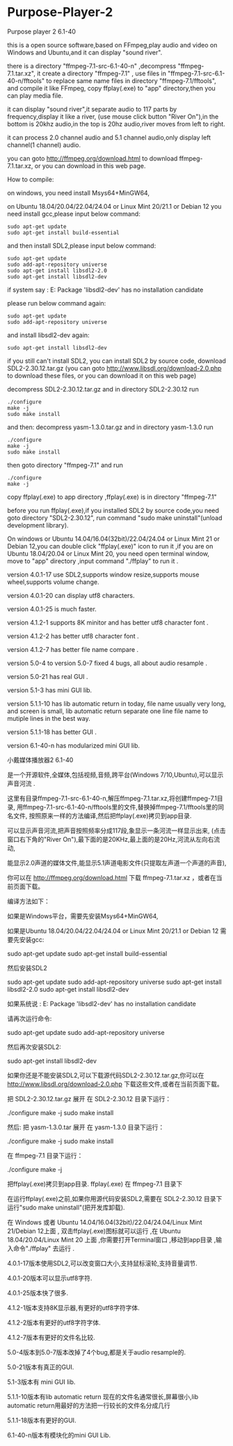 # Purpose-Player-2

Purpose player 2  6.1-40

this is a open source software,based on FFmpeg,play audio and video
on Windows and Ubuntu,and it can display "sound river".

there is a directory "ffmpeg-7.1-src-6.1-40-n" ,decompress "ffmpeg-7.1.tar.xz",
it create a directory "ffmpeg-7.1" ,
use files in "ffmpeg-7.1-src-6.1-40-n/fftools" to replace same name files in directory "ffmpeg-7.1/fftools",
and compile it like FFmpeg, copy ffplay(.exe) to "app" directory,then you can play media file.

it can display "sound river",it separate audio to 117 parts by frequency,display it like a river,
(use mouse click button "River On"),in the bottom is 20khz audio,in the top is 20hz audio,river moves from left to right.

it can process 2.0 channel audio and 5.1 channel audio,only display left channel(1 channel) audio.

you can goto http://ffmpeg.org/download.html to download ffmpeg-7.1.tar.xz, or you can download in this web page.



How to compile:

on windows, you need install Msys64+MinGW64, 

on Ubuntu 18.04/20.04/22.04/24.04 or Linux Mint 20/21.1 or Debian 12 you need install gcc,please input below command:

    sudo apt-get update
    sudo apt-get install build-essential
    
and then install SDL2,please input below command:

    sudo apt-get update
    sudo add-apt-repository universe
    sudo apt-get install libsdl2-2.0
    sudo apt-get install libsdl2-dev

if system say :
    E: Package 'libsdl2-dev' has no installation candidate
    
please run below command again:

    sudo apt-get update
    sudo add-apt-repository universe

and install libsdl2-dev again:

    sudo apt-get install libsdl2-dev

if you still can't install SDL2, you can install SDL2 by source code,
download SDL2-2.30.12.tar.gz (you can goto http://www.libsdl.org/download-2.0.php to download these files,
or you can download it on this web page)

decompress SDL2-2.30.12.tar.gz and 
in directory SDL2-2.30.12 run

    ./configure
    make -j
    sudo make install

and then:
decompress yasm-1.3.0.tar.gz and 
in directory yasm-1.3.0 run

    ./configure
    make -j
    sudo make install

then goto directory "ffmpeg-7.1" and run 

    ./configure
    make -j

copy ffplay(.exe) to app directory ,ffplay(.exe) is in directory "ffmpeg-7.1" 

before you run ffplay(.exe),if you installed SDL2 by source code,you need goto directory "SDL2-2.30.12",
run command "sudo make uninstall"(unload development library).


On windows or Ubuntu 14.04/16.04(32bit)/22.04/24.04 or Linux Mint 21 or Debian 12,you can double click "ffplay(.exe)" icon to run it ,if you are on 
Ubuntu 18.04/20.04 or Linux Mint 20, you need open terminal window, move to "app" directory ,input command "./ffplay" to run it .

  version 4.0.1-17 use SDL2,supports window resize,supports mouse wheel,supports volume change.
  
  version 4.0.1-20 can display utf8 characters.
  
  version 4.0.1-25 is much faster.

  version 4.1.2-1  supports 8K minitor and has better utf8 character font .

  version 4.1.2-2  has better utf8 character font .

  version 4.1.2-7  has better file name compare .

  version 5.0-4 to version 5.0-7 fixed 4 bugs, all about audio resample .

  version 5.0-21 has real GUI .

  version 5.1-3 has mini GUI lib.

  version 5.1.1-10 has lib automatic return
  in today, file name usually very long, and screen is small,
  lib automatic return separate one line file name to mutiple lines
  in the best way.

  version 5.1.1-18 has better GUI .

  version 6.1-40-n has modularized mini GUI lib.

小戴媒体播放器2 6.1-40

是一个开源软件,全媒体,包括视频,音频,跨平台(Windows 7/10,Ubuntu),可以显示声音河流 .

这里有目录ffmpeg-7.1-src-6.1-40-n,解压ffmpeg-7.1.tar.xz,将创建ffmpeg-7.1目录, 用ffmpeg-7.1-src-6.1-40-n/fftools里的文件,替换掉ffmpeg-7.1/fftools里的同名文件, 按照原来一样的方法编译,然后把ffplay(.exe)拷贝到app目录.

可以显示声音河流,把声音按照频率分成117段,象显示一条河流一样显示出来, (点击窗口右下角的"River On"),最下面的是20KHz,最上面的是20Hz,河流从左向右流动,

能显示2.0声道的媒体文件,能显示5.1声道电影文件(只提取左声道一个声道的声音),

你可以在 http://ffmpeg.org/download.html 下载 ffmpeg-7.1.tar.xz ，或者在当前页面下载。

编译方法如下：

如果是Windows平台，需要先安装Msys64+MinGW64,

如果是Ubuntu 18.04/20.04/22.04/24.04 or Linux Mint 20/21.1 or Debian 12 需要先安装gcc:

sudo apt-get update
sudo apt-get install build-essential

然后安装SDL2

sudo apt-get update
sudo add-apt-repository universe
sudo apt-get install libsdl2-2.0
sudo apt-get install libsdl2-dev

如果系统说 : E: Package 'libsdl2-dev' has no installation candidate

请再次运行命令:

sudo apt-get update
sudo add-apt-repository universe

然后再次安装SDL2:

sudo apt-get install libsdl2-dev

如果你还是不能安装SDL2,可以下载源代码SDL2-2.30.12.tar.gz,你可以在 http://www.libsdl.org/download-2.0.php 下载这些文件,或者在当前页面下载。

把 SDL2-2.30.12.tar.gz 展开 在 SDL2-2.30.12 目录下运行：

./configure
make -j
sudo make install

然后: 把 yasm-1.3.0.tar 展开 在 yasm-1.3.0 目录下运行：

./configure
make -j
sudo make install

在 ffmpeg-7.1 目录下运行：

./configure
make -j

把ffplay(.exe)拷贝到app目录. ffplay(.exe) 在 ffmpeg-7.1 目录下

在运行ffplay(.exe)之前,如果你用源代码安装SDL2,需要在 SDL2-2.30.12 目录下运行"sudo make uninstall"(把开发库卸载).

在 Windows 或者 Ubuntu 14.04/16.04(32bit)/22.04/24.04/Linux Mint 21/Debian 12上面 , 双击ffplay(.exe)图标就可以运行 ,在 Ubuntu 18.04/20.04/Linux Mint 20 上面 ,你需要打开Terminal窗口 ,移动到app目录 ,输入命令"./ffplay" 去运行 .

4.0.1-17版本使用SDL2,可以改变窗口大小,支持鼠标滚轮,支持音量调节.

4.0.1-20版本可以显示utf8字符.

4.0.1-25版本快了很多.

4.1.2-1版本支持8K显示器,有更好的utf8字符字体.

4.1.2-2版本有更好的utf8字符字体.

4.1.2-7版本有更好的文件名比较.

5.0-4版本到5.0-7版本改掉了4个bug,都是关于audio resample的.

5.0-21版本有真正的GUI.

5.1-3版本有 mini GUI lib.

5.1.1-10版本有lib automatic return 现在的文件名通常很长,屏幕很小,lib automatic return用最好的方法把一行较长的文件名分成几行

5.1.1-18版本有更好的GUI.

6.1-40-n版本有模块化的mini GUI Lib.

